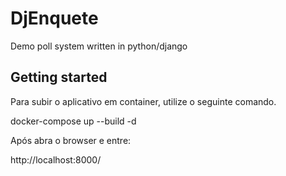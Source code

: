 # DjEnquete

Demo poll system written in python/django

## Getting started

Para subir o aplicativo em container, utilize o seguinte comando.

docker-compose up --build -d

Após abra o browser e entre:

http://localhost:8000/

